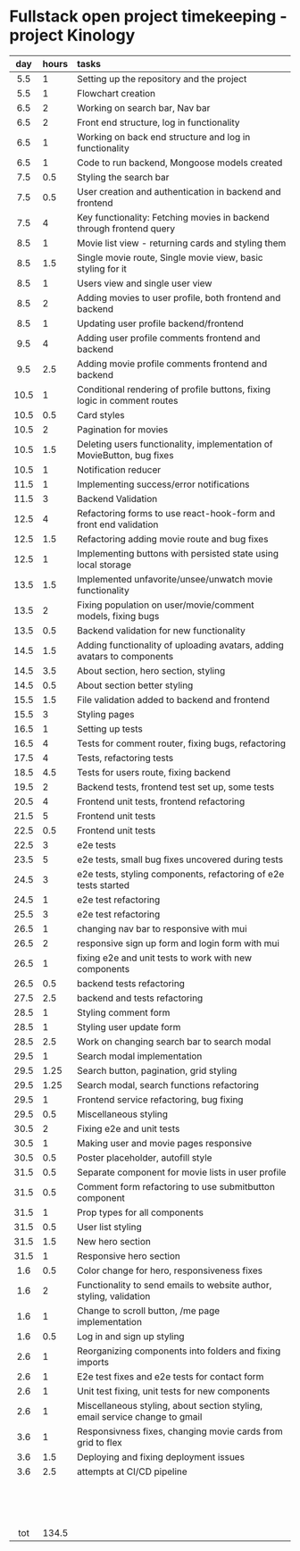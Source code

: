 # Fullstack open project timekeeping - project Kinology

| day  | hours | tasks                                                                       |
| :--: | :---- | :-------------------------------------------------------------------------- |
| 5.5  | 1     | Setting up the repository and the project                                   |
| 5.5  | 1     | Flowchart creation                                                          |
| 6.5  | 2     | Working on search bar, Nav bar                                              |
| 6.5  | 2     | Front end structure, log in functionality                                   |
| 6.5  | 1     | Working on back end structure and log in functionality                      |
| 6.5  | 1     | Code to run backend, Mongoose models created                                |
| 7.5  | 0.5   | Styling the search bar                                                      |
| 7.5  | 0.5   | User creation and authentication in backend and frontend                    |
| 7.5  | 4     | Key functionality: Fetching movies in backend through frontend query        |
| 8.5  | 1     | Movie list view - returning cards and styling them                          |
| 8.5  | 1.5   | Single movie route, Single movie view, basic styling for it                 |
| 8.5  | 1     | Users view and single user view                                             |
| 8.5  | 2     | Adding movies to user profile, both frontend and backend                    |
| 8.5  | 1     | Updating user profile backend/frontend                                      |
| 9.5  | 4     | Adding user profile comments frontend and backend                           |
| 9.5  | 2.5   | Adding movie profile comments frontend and backend                          |
| 10.5 | 1     | Conditional rendering of profile buttons, fixing logic in comment routes    |
| 10.5 | 0.5   | Card styles                                                                 |
| 10.5 | 2     | Pagination for movies                                                       |
| 10.5 | 1.5   | Deleting users functionality, implementation of MovieButton, bug fixes      |
| 10.5 | 1     | Notification reducer                                                        |
| 11.5 | 1     | Implementing success/error notifications                                    |
| 11.5 | 3     | Backend Validation                                                          |
| 12.5 | 4     | Refactoring forms to use react-hook-form and front end validation           |
| 12.5 | 1.5   | Refactoring adding movie route and bug fixes                                |
| 12.5 | 1     | Implementing buttons with persisted state using local storage               |
| 13.5 | 1.5   | Implemented unfavorite/unsee/unwatch movie functionality                    |
| 13.5 | 2     | Fixing population on user/movie/comment models, fixing bugs                 |
| 13.5 | 0.5   | Backend validation for new functionality                                    |
| 14.5 | 1.5   | Adding functionality of uploading avatars, adding avatars to components     |
| 14.5 | 3.5   | About section, hero section, styling                                        |
| 14.5 | 0.5   | About section better styling                                                |
| 15.5 | 1.5   | File validation added to backend and frontend                               |
| 15.5 | 3     | Styling pages                                                               |
| 16.5 | 1     | Setting up tests                                                            |
| 16.5 | 4     | Tests for comment router, fixing bugs, refactoring                          |
| 17.5 | 4     | Tests, refactoring tests                                                    |
| 18.5 | 4.5   | Tests for users route, fixing backend                                       |
| 19.5 | 2     | Backend tests, frontend test set up, some tests                             |
| 20.5 | 4     | Frontend unit tests, frontend refactoring                                   |
| 21.5 | 5     | Frontend unit tests                                                         |
| 22.5 | 0.5   | Frontend unit tests                                                         |
| 22.5 | 3     | e2e tests                                                                   |
| 23.5 | 5     | e2e tests, small bug fixes uncovered during tests                           |
| 24.5 | 3     | e2e tests, styling components, refactoring of e2e tests started             |
| 24.5 | 1     | e2e test refactoring                                                        |
| 25.5 | 3     | e2e test refactoring                                                        |
| 26.5 | 1     | changing nav bar to responsive with mui                                     |
| 26.5 | 2     | responsive sign up form and login form with mui                             |
| 26.5 | 1     | fixing e2e and unit tests to work with new components                       |
| 26.5 | 0.5   | backend tests refactoring                                                   |
| 27.5 | 2.5   | backend and tests refactoring                                               |
| 28.5 | 1     | Styling comment form                                                        |
| 28.5 | 1     | Styling user update form                                                    |
| 28.5 | 2.5   | Work on changing search bar to search modal                                 |
| 29.5 | 1     | Search modal implementation                                                 |
| 29.5 | 1.25  | Search button, pagination, grid styling                                     |
| 29.5 | 1.25  | Search modal, search functions refactoring                                  |
| 29.5 | 1     | Frontend service refactoring, bug fixing                                    |
| 29.5 | 0.5   | Miscellaneous styling                                                       |
| 30.5 | 2     | Fixing e2e and unit tests                                                   |
| 30.5 | 1     | Making user and movie pages responsive                                      |
| 30.5 | 0.5   | Poster placeholder, autofill style                                          |
| 31.5 | 0.5   | Separate component for movie lists in user profile                          |
| 31.5 | 0.5   | Comment form refactoring to use submitbutton component                      |
| 31.5 | 1     | Prop types for all components                                               |
| 31.5 | 0.5   | User list styling                                                           |
| 31.5 | 1.5   | New hero section                                                            |
| 31.5 | 1     | Responsive hero section                                                     |
| 1.6  | 0.5   | Color change for hero, responsiveness fixes                                 |
| 1.6  | 2     | Functionality to send emails to website author, styling, validation         |
| 1.6  | 1     | Change to scroll button, /me page implementation                            |
| 1.6  | 0.5   | Log in and sign up styling                                                  |
| 2.6  | 1     | Reorganizing components into folders and fixing imports                     |
| 2.6  | 1     | E2e test fixes and e2e tests for contact form                               |
| 2.6  | 1     | Unit test fixing, unit tests for new components                             |
| 2.6  | 1     | Miscellaneous styling, about section styling, email service change to gmail |
| 3.6  | 1     | Responsivness fixes, changing movie cards from grid to flex                 |
| 3.6  | 1.5   | Deploying and fixing deployment issues                                      |
| 3.6  | 2.5   | attempts at CI/CD pipeline                                                  |
|      |       |                                                                             |
|      |       |                                                                             |
|      |       |                                                                             |
|      |       |                                                                             |
|      |       |                                                                             |
|      |       |                                                                             |
|      |       |                                                                             |
|      |       |                                                                             |
|      |       |                                                                             |
|      |       |                                                                             |
|      |       |                                                                             |
|      |       |                                                                             |
|      |       |                                                                             |
|      |       |                                                                             |
| tot  | 134.5 |                                                                             |

